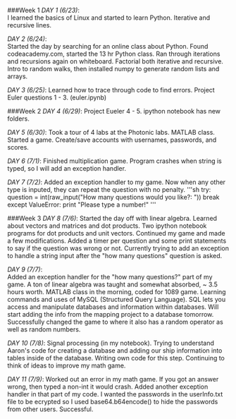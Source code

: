 ###Week 1
*DAY 1 (6/23)*:  
I learned the basics of Linux and started to learn Python.  Iterative and recursive lines.  

*DAY 2 (6/24)*:  
Started the day by searching for an online class about Python.  Found codeacademy.com, started the 13 hr Python class.  Ran through iterations and recursions again on whiteboard.  Factorial both iterative and recursive.  Intro to random walks, then installed numpy to generate random lists and arrays.

*DAY 3 (6/25)*: 
Learned how to trace through code to find errors. Project Euler questions 1 - 3.  (euler.ipynb)

###Week 2
*DAY 4 (6/29)*: 
Project Eueler 4 - 5.  ipython notebook has new folders.

*DAY 5 (6/30)*:
Took a tour of 4 labs at the Photonic labs.  MATLAB class.  Started a game.  Create/save accounts with usernames, passwords, and scores.

*DAY 6 (7/1)*:
Finished multiplication game.  Program crashes when string is typed, so I will add an exception handler.

*DAY 7 (7/2)*:
Added an exception handler to my game.  Now when any other type is inputed, they can repeat the question with no penalty.
'''sh
try:
    question = int(raw_input("How many questions would you like?: "))
    break
except ValueError:
    print "Please type a number!"
'''

###Week 3
*DAY 8 (7/6)*:
Started the day off with linear algebra.  Learned about vectors and matrices and dot products.  Two ipython notebook programs for dot products and unit vectors.  Continued my game and made a few modifications.  Added a timer per question and some print statements to say if the question was wrong or not.  Currently trying to add an exception to handle a string input after the "how many questions" question is asked.

*DAY 9 (7/7)*:  
Added an exception handler for the "how many questions?" part of my game.  A ton of linear algebra was taught and somewhat absorbed, ~ 3.5 hours worth.  MATLAB class in the morning, coded for 1089 game.  Learning commands and uses of MySQL (Structured Query Language).  SQL lets you access and manipulate databases and information within databases.  Will start adding the info from the mapping project to a database tomorrow. Successfully changed the game to where it also has a random operator as well as random numbers.  

*DAY 10 (7/8)*:
Signal processing (in my notebook).  Trying to understand Aaron's code for creating a database and adding our ship information into tables inside of the database.  Writing own code for this step.  Continuing to think of ideas to improve my math game.

*DAY 11 (7/9)*:
Worked out an error in my math game.  If you got an answer wrong, then typed a non-int it would crash.  Added another exception handler in that part of my code.  I wanted the passwords in the userInfo.txt file to be ecrypted so I used base64.b64encode() to hide the passwords from other users.  Successful.
